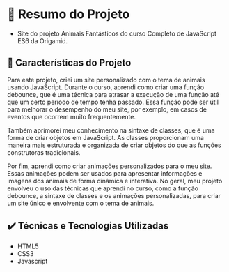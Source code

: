 <h1> 📁 Resumo do Projeto</h1>

-   Site do projeto Animais Fantásticos do curso Completo de JavaScript ES6 da Origamid.

## 🔨 Características do Projeto

Para este projeto, criei um site personalizado com o tema de animais usando JavaScript. Durante o curso, aprendi como criar uma função debounce, que é uma técnica para atrasar a execução de uma função até que um certo período de tempo tenha passado. Essa função pode ser útil para melhorar o desempenho do meu site, por exemplo, em casos de eventos que ocorrem muito frequentemente.

Também aprimorei meu conhecimento na sintaxe de classes, que é uma forma de criar objetos em JavaScript. As classes proporcionam uma maneira mais estruturada e organizada de criar objetos do que as funções construtoras tradicionais.

Por fim, aprendi como criar animações personalizados para o meu site. Essas animações podem ser usados para apresentar informações e imagens dos animais de forma dinâmica e interativa. No geral, meu projeto envolveu o uso das técnicas que aprendi no curso, como a função debounce, a sintaxe de classes e os animações personalizadas, para criar um site único e envolvente com o tema de animais.

## ✔️ Técnicas e Tecnologias Utilizadas

-   HTML5
-   CSS3
-   Javascript
